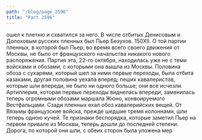```yaml
---
path: "/blog/page_2596"
title: "Part 2596"
---
```


ошел к плетню и схватился за него.
В числе отбитых Денисовым и Долоховым русских пленных был Пьер Безухов.
150XII.
О той партии пленных, в которой был Пьер, во время всего своего движения от Москвы, не было от французского начальства никакого нового распоряжения. Партия эта, 22-го октября, находилась уже не с теми войсками и обозами, с которыми она вышла из Москвы. Половина обоза с сухарями, который шел за ними первые переходы, была отбита казаками, другая половина уехала вперед; пеших кавалеристов, которые шли впереди, не было ни одного больше; они все исчезли. Артиллерия, которая первые переходы виднелась впереди, заменилась теперь огромными обозами маршала Жюно, конвоируемого Вестфальцами. Сзади пленных ехал обоз кавалерийских вещей.
От Вязьмы французские войска, прежде шедшие тремя колоннами, шли теперь одною кучей. Те признаки беспорядка, которые заметил Пьер на первом привале из Москвы, теперь дошли до последней степени.
Дорога, по которой они шли, с обеих сторон была уложена мер
